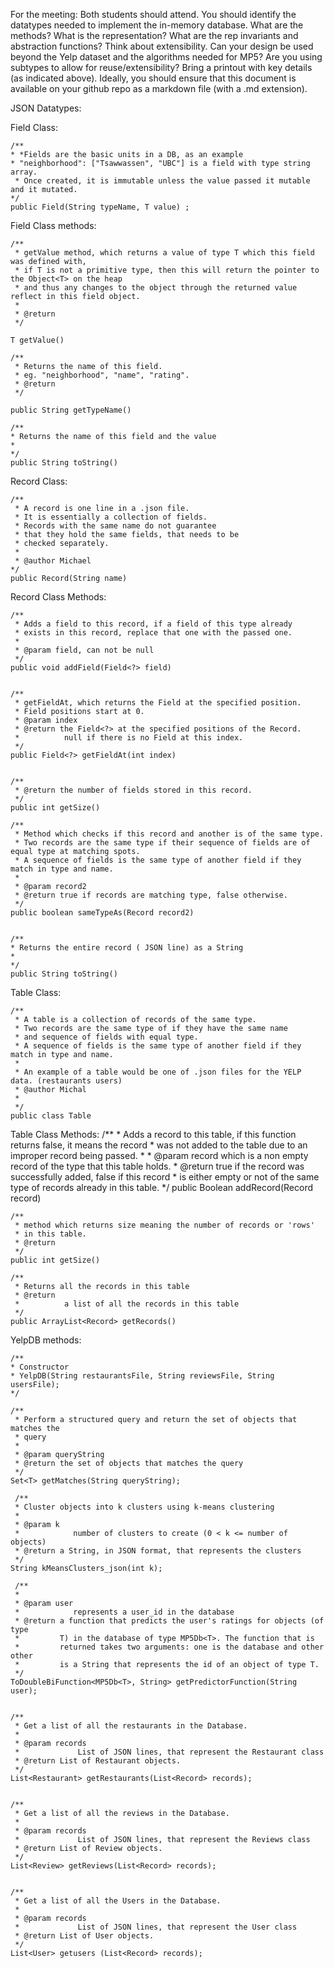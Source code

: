 For the meeting:
Both students should attend.
You should identify the datatypes needed to implement the in-memory database.
	What are the methods?
	What is the representation?
	What are the rep invariants and abstraction functions?
Think about extensibility.
	Can your design be used beyond the Yelp dataset and the algorithms needed for MP5?
	Are you using subtypes to allow for reuse/extensibility?
Bring a printout with key details (as indicated above). Ideally, you should ensure that this document is available on your github repo as a markdown file (with a .md extension).

JSON Datatypes:

Field Class:

	/**
 	* *Fields are the basic units in a DB, as an example
 	* "neighborhood": ["Tsawwassen", "UBC"] is a field with type string array.
	 * Once created, it is immutable unless the value passed it mutable and it mutated.
	*/
	public Field(String typeName, T value) ;

Field Class methods: 
	
	/**
	 * getValue method, which returns a value of type T which this field was defined with,
	 * if T is not a primitive type, then this will return the pointer to the Object<T> on the heap 
	 * and thus any changes to the object through the returned value reflect in this field object.
	 * 
	 * @return
	 */
	 
	T getValue()

	/**
	 * Returns the name of this field.
	 * eg. "neighborhood", "name", "rating".
	 * @return
	 */
	 
	public String getTypeName()
	
	/**
	* Returns the name of this field and the value
	*
	*/
	public String toString()
	
Record Class:	

	/**
	 * A record is one line in a .json file.
	 * It is essentially a collection of fields.
	 * Records with the same name do not guarantee
	 * that they hold the same fields, that needs to be 
	 * checked separately.
	 * 
	 * @author Michael
 	*/	
	public Record(String name)
	
Record Class Methods:

	/**
	 * Adds a field to this record, if a field of this type already
	 * exists in this record, replace that one with the passed one.
	 * 
	 * @param field, can not be null
	 */
	public void addField(Field<?> field)
	
	
	/**
	 * getFieldAt, which returns the Field at the specified position. 
	 * Field positions start at 0.
	 * @param index
	 * @return the Field<?> at the specified positions of the Record. 
	 * 			null if there is no Field at this index.
	 */
	public Field<?> getFieldAt(int index)
	
	
	/**
	 * @return the number of fields stored in this record.
	 */
	public int getSize()
	
	/**
	 * Method which checks if this record and another is of the same type.
	 * Two records are the same type if their sequence of fields are of equal type at matching spots.
	 * A sequence of fields is the same type of another field if they match in type and name.
	 * 
	 * @param record2
	 * @return true if records are matching type, false otherwise.
	 */
	public boolean sameTypeAs(Record record2)


	/**
	* Returns the entire record ( JSON line) as a String
	*
	*/
	public String toString()
	
	
	
Table Class:

	/**
	 * A table is a collection of records of the same type.
	 * Two records are the same type of if they have the same name
	 * and sequence of fields with equal type.
	 * A sequence of fields is the same type of another field if they match in type and name.
	 * 
	 * An example of a table would be one of .json files for the YELP data. (restaurants users)
	 * @author Michal
	 *
	 */
	public class Table
	
Table Class Methods:
	/**
	 * Adds a record to this table, if this function returns false, it means the record
	 * was not added to the table due to an improper record being passed.
    	 *
	 * @param record which is a non empty record of the type that this table holds.
	 * @return true if the record was successfully added, false if this record
	 * 		  is either empty or not of the same type of records already in this table.
	 */
	public Boolean addRecord(Record record)
	
	/**
	 * method which returns size meaning the number of records or 'rows' 
	 * in this table.
	 * @return
	 */
	public int getSize()
	
	/**
	 * Returns all the records in this table
	 * @return 
	 * 			a list of all the records in this table
	 */
	public ArrayList<Record> getRecords()
	
YelpDB methods:
    
    /**
    * Constructor
    * YelpDB(String restaurantsFile, String reviewsFile, String usersFile);
    */

    /**
     * Perform a structured query and return the set of objects that matches the
     * query
     *
     * @param queryString
     * @return the set of objects that matches the query
     */
    Set<T> getMatches(String queryString);

     /**
     * Cluster objects into k clusters using k-means clustering
     *
     * @param k
     *            number of clusters to create (0 < k <= number of objects)
     * @return a String, in JSON format, that represents the clusters
     */
    String kMeansClusters_json(int k);

     /**
     *
     * @param user
     *            represents a user_id in the database
     * @return a function that predicts the user's ratings for objects (of type
     *         T) in the database of type MP5Db<T>. The function that is
     *         returned takes two arguments: one is the database and other other
     *         is a String that represents the id of an object of type T.
     */
    ToDoubleBiFunction<MP5Db<T>, String> getPredictorFunction(String user);


    /**
     * Get a list of all the restaurants in the Database.
     *
     * @param records
     *             List of JSON lines, that represent the Restaurant class
     * @return List of Restaurant objects.
     */
    List<Restaurant> getRestaurants(List<Record> records);

  
    /**
     * Get a list of all the reviews in the Database.
     *
     * @param records
     *             List of JSON lines, that represent the Reviews class
     * @return List of Review objects.
     */
    List<Review> getReviews(List<Record> records);


    /**
     * Get a list of all the Users in the Database.
     *
     * @param records
     *             List of JSON lines, that represent the User class
     * @return List of User objects.
     */
    List<User> getusers (List<Record> records);
